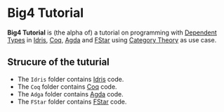 # Big4 Tutorial

**Big4 Tutorial** is (the alpha of) a tutorial on programming with [Dependent Types](https://en.wikipedia.org/wiki/Dependent_type)
in [Idris](https://www.idris-lang.org), [Coq](https://coq.inria.fr), [Agda](http://wiki.portal.chalmers.se/agda/pmwiki.php) and [FStar](https://www.fstar-lang.org) using [Category Theory](https://github.com/hmemcpy/milewski-ctfp-pdf) as use case.

## Strucure of the tuturial

- The `Idris` folder contains [Idris](https://www.idris-lang.org) code.
- The `Coq` folder contains [Coq](https://coq.inria.fr) code.
- The `Adga` folder contains [Agda](http://wiki.portal.chalmers.se/agda/pmwiki.php) code.
- The `FStar` folder contains [FStar](https://www.fstar-lang.org) code.